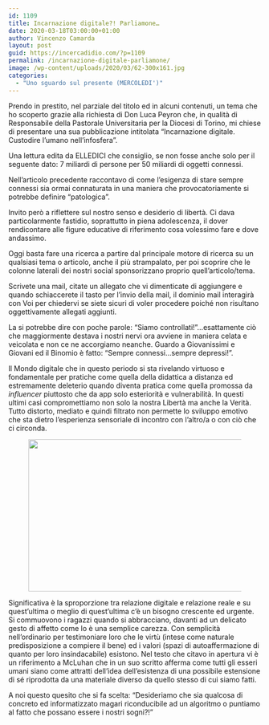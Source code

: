 ```yaml
---
id: 1109
title: Incarnazione digitale?! Parliamone…
date: 2020-03-18T03:00:00+01:00
author: Vincenzo Camarda
layout: post
guid: https://incercadidio.com/?p=1109
permalink: /incarnazione-digitale-parliamone/
image: /wp-content/uploads/2020/03/62-300x161.jpg
categories:
  - "Uno sguardo sul presente (MERCOLEDI')"
---
```

Prendo in prestito, nel parziale del titolo ed in alcuni contenuti, un tema che ho scoperto grazie alla richiesta di Don Luca Peyron che, in qualità di Responsabile della Pastorale Universitaria per la Diocesi di Torino, mi chiese di presentare una sua pubblicazione intitolata “Incarnazione digitale. Custodire l’umano nell’infosfera”.

Una lettura edita da ELLEDICI che consiglio, se non fosse anche solo per il seguente dato: 7 miliardi di persone per 50 miliardi di oggetti connessi. 

Nell’articolo precedente raccontavo di come l’esigenza di stare sempre connessi sia ormai connaturata in una maniera che provocatoriamente si potrebbe definire “patologica”.

Invito però a riflettere sul nostro senso e desiderio di libertà. Ci dava particolarmente fastidio, soprattutto in piena adolescenza, il dover rendicontare alle figure educative di riferimento cosa volessimo fare e dove andassimo. 

Oggi basta fare una ricerca a partire dal principale motore di ricerca su un qualsiasi tema o articolo, anche il più strampalato, per poi scoprire che le colonne laterali dei nostri social sponsorizzano proprio quell’articolo/tema.

Scrivete una mail, citate un allegato che vi dimenticate di aggiungere e quando schiaccerete il tasto per l’invio della mail, il dominio mail interagirà con Voi per chiedervi se siete sicuri di voler procedere poiché non risultano oggettivamente allegati aggiunti.

La si potrebbe dire con poche parole: “Siamo controllati!”…esattamente ciò che maggiormente destava i nostri nervi ora avviene in maniera celata e veicolata e non ce ne accorgiamo neanche. Guardo a Giovanissimi e Giovani ed il Binomio è fatto: “Sempre connessi…sempre depressi!”. 

Il Mondo digitale che in questo periodo si sta rivelando virtuoso e fondamentale per pratiche come quella della didattica a distanza ed estremamente deleterio quando diventa pratica come quella promossa da _influencer_ piuttosto che da app solo esteriorità e vulnerabilità. In questi ultimi casi compromettiamo non solo la nostra Libertà ma anche la Verità. Tutto distorto, mediato e quindi filtrato non permette lo sviluppo emotivo che sta dietro l’esperienza sensoriale di incontro con l’altro/a o con ciò che ci circonda. <figure class="wp-block-image size-large is-resized">

<img src="https://incercadidio.com/wp-content/uploads/2020/03/63.jpg" alt="" class="wp-image-1111" width="571" height="303" srcset="https://incercadidio.com/wp-content/uploads/2020/03/63.jpg 411w, https://incercadidio.com/wp-content/uploads/2020/03/63-300x159.jpg 300w" sizes="(max-width: 571px) 100vw, 571px" /> </figure> 

Significativa è la sproporzione tra relazione digitale e relazione reale e su quest’ultima o meglio di quest’ultima c’è un bisogno crescente ed urgente. Si commuovono i ragazzi quando si abbracciano, davanti ad un delicato gesto di affetto come lo è una semplice carezza. Con semplicità nell’ordinario per testimoniare loro che le virtù (intese come naturale predisposizione a compiere il bene) ed i valori (spazi di autoaffermazione di quanto per loro insindacabile) esistono. Nel testo che citavo in apertura vi è un riferimento a McLuhan che in un suo scritto afferma come tutti gli esseri umani siano come attratti dell’idea dell’esistenza di una possibile estensione di sé riprodotta da una materiale diverso da quello stesso di cui siamo fatti.

A noi questo quesito che si fa scelta: “Desideriamo che sia qualcosa di concreto ed informatizzato magari riconducibile ad un algoritmo o puntiamo al fatto che possano essere i nostri sogni?!”